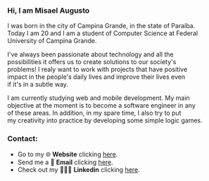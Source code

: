 ### Hi, I am Misael Augusto
<main id="description">
  <p align="justify">
    I was born in the city of Campina Grande, in the state of Paraíba.<br/>
    Today I am 20 and I am a student of Computer Science at Federal<br/>
    University of Campina Grande.
  </p>
  <p>
    I&apos;ve always been passionate about technology and all the<br/>
    possibilities it offers us to create solutions to our society&apos;s<br/>
    problems! I realy want to work with projects that have positive<br/>
    impact in the people's daily lives and improve their lives even<br/>
    if it&apos;s in a subtle way.
  </p>
  <p>
    I am currently studying web and mobile development. My main<br/>
    objective at the moment is to become a software engineer in any<br/>
    of these areas. In addition, in my spare time, I also try to put<br/>
    my creativity into practice by developing some simple logic games.
  </p>
</main>
<footer id="contact">
  <h3>Contact:</h3>
  <ul>
    <li>Go to my 🌐️ <strong>Website</strong> clicking <a href="https://misaelaugusto.dev)">here</a>.</li>
    <li>Send me a 📩️ <strong>Email</strong> clicking <a href="https://mail.google.com/mail/u/0/?view=cm&fs=1&to=misael.costa@ccc.ufcg.edu.br&tf=1"">here</a>.</li>
    <li>Check out my 👨🏽‍⚖️️ <strong>Linkedin</strong> clicking <a href="https://www.linkedin.com/in/misael-augusto-b04073192/">here</a>.</li>
  </ul>
</footer>
